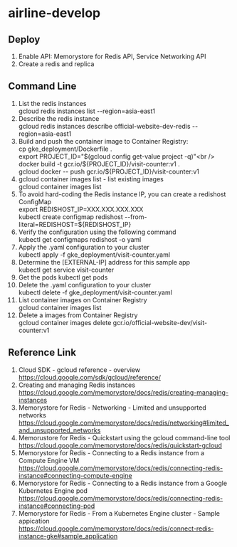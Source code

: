 # airline-develop
## Deploy
1. Enable API: Memorystore for Redis API, Service Networking API<br />
2. Create a redis and replica<br />

## Command Line
1. List the redis instances<br />
gcloud redis instances list --region=asia-east1<br />
2. Describe the redis instance<br />
gcloud redis instances describe official-website-dev-redis --region=asia-east1<br />
3. Build and push the container image to Container Registry:<br />
cp gke_deployment/Dockerfile .<br />
export PROJECT_ID="$(gcloud config get-value project -q)"<br />
docker build -t gcr.io/${PROJECT_ID}/visit-counter:v1 .<br />
gcloud docker -- push gcr.io/${PROJECT_ID}/visit-counter:v1<br />
4. gcloud container images list - list existing images<br />
gcloud container images list<br />
5. To avoid hard-coding the Redis instance IP, you can create a redishost ConfigMap<br />
export REDISHOST_IP=XXX.XXX.XXX.XXX<br />
kubectl create configmap redishost --from-literal=REDISHOST=${REDISHOST_IP}<br />
6. Verify the configuration using the following command<br />
kubectl get configmaps redishost -o yaml<br />
7. Apply the .yaml configuration to your cluster<br />
kubectl apply -f gke_deployment/visit-counter.yaml<br />
8. Determine the [EXTERNAL-IP] address for this sample app<br />
kubectl get service visit-counter<br />
9. Get the pods<be />
kubectl get pods<br />
10. Delete the .yaml configuration to your cluster<br />
kubectl delete -f gke_deployment/visit-counter.yaml<br />
11. List container images on Container Registry<br />
gcloud container images list<br />
12. Delete a images from Container Registry<br />
gcloud container images delete gcr.io/official-website-dev/visit-counter:v1<br />

## Reference Link
1. Cloud SDK - gcloud reference - overview<br />
https://cloud.google.com/sdk/gcloud/reference/<br />
2. Creating and managing Redis instances<br />
https://cloud.google.com/memorystore/docs/redis/creating-managing-instances<br />
3. Memorystore for Redis - Networking - Limited and unsupported networks<br />
https://cloud.google.com/memorystore/docs/redis/networking#limited_and_unsupported_networks<br />
4. Memorustore for Redis - Quickstart using the gcloud command-line tool<br />
https://cloud.google.com/memorystore/docs/redis/quickstart-gcloud<br />
5. Memorystore for Redis - Connecting to a Redis instance from a Compute Engine VM<br /> 
https://cloud.google.com/memorystore/docs/redis/connecting-redis-instance#connecting-compute-engine<br />
6. Memorystore for Redis - Connecting to a Redis instance from a Google Kubernetes Engine pod<br />
https://cloud.google.com/memorystore/docs/redis/connecting-redis-instance#connecting-pod<br />
7. Memorystore for Redis - From a Kubernetes Engine cluster - Sample appication<br />
https://cloud.google.com/memorystore/docs/redis/connect-redis-instance-gke#sample_application<br />

